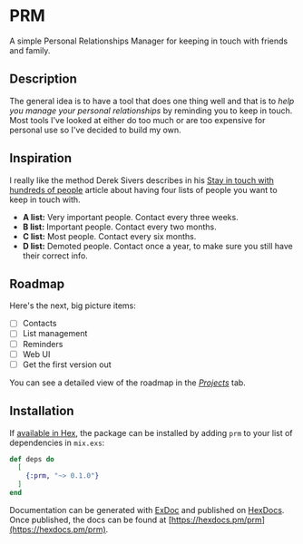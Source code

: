 # PRM

A simple Personal Relationships Manager for keeping in touch with friends and family.

## Description

The general idea is to have a tool that does one thing well and that is to _help you manage your personal relationships_ by reminding you to keep in touch. Most tools I've looked at either do too much or are too expensive for personal use so I've decided to build my own.

## Inspiration

I really like the method Derek Sivers describes in his [Stay in touch with hundreds of people](https://sivers.org/hundreds) article about having four lists of people you want to keep in touch with.

- **A list:** Very important people. Contact every three weeks.
- **B list:** Important people. Contact every two months.
- **C list:** Most people. Contact every six months.
- **D list:** Demoted people. Contact once a year, to make sure you still have their correct info.

## Roadmap

Here's the next, big picture items:

- [ ] Contacts
- [ ] List management
- [ ] Reminders
- [ ] Web UI
- [ ] Get the first version out

You can see a detailed view of the roadmap in the [_Projects_](https://github.com/chalmagean/prm/projects/1) tab.

## Installation

If [available in Hex](https://hex.pm/docs/publish), the package can be installed
by adding `prm` to your list of dependencies in `mix.exs`:

```elixir
def deps do
  [
    {:prm, "~> 0.1.0"}
  ]
end
```

Documentation can be generated with [ExDoc](https://github.com/elixir-lang/ex_doc)
and published on [HexDocs](https://hexdocs.pm). Once published, the docs can
be found at [https://hexdocs.pm/prm](https://hexdocs.pm/prm).

